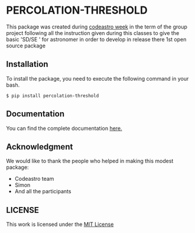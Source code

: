 # PERCOLATION-THRESHOLD

This package was created during [codeastro week](https://semaphorep.github.io/codeastro/) in the term of the group project following all the instruction given during this classes to give the basic 'SD/SE ' for astronomer in order to develop in release there 1st open source package

## Installation

To install the package, you need to execute the following command in your bash.

```
$ pip install percolation-threshold
```
## Documentation
You can find the complete documentation [here.](https://missingbrainexception.github.io/PercolationThreshold/)

## Acknowledgment

We would like to thank the people who helped in making this modest package:

- Codeastro team
- Simon
- And all the participants

## LICENSE

This work is licensed under the [MIT License](https://github.com/MissingBrainException/PercolationThreshold/blob/master/LICENSE)
